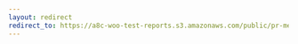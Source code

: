 ```yaml
---
layout: redirect
redirect_to: https://a8c-woo-test-reports.s3.amazonaws.com/public/pr-merge/39754/e2e/index.html
---
```


